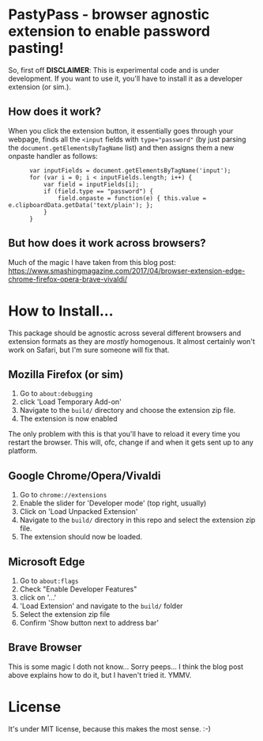 # PastyPass - browser agnostic extension to enable password pasting!

So, first off **DISCLAIMER**: This is experimental code and is under development. If you want to use it, you'll have to install it as a developer extension (or sim.). 

## How does it work?

When you click the extension button, it essentially goes through your webpage, finds all the `<input` fields with `type="password"` (by just parsing the `document.getElementsByTagName` list) and then assigns them a new onpaste handler as follows:
```
      var inputFields = document.getElementsByTagName('input');
      for (var i = 0; i < inputFields.length; i++) {
          var field = inputFields[i];
          if (field.type == "password") {
              field.onpaste = function(e) { this.value = e.clipboardData.getData('text/plain'); };
          }
      }
```

## But how does it work across browsers?

Much of the magic I have taken from this blog post: https://www.smashingmagazine.com/2017/04/browser-extension-edge-chrome-firefox-opera-brave-vivaldi/ 

# How to Install...

This package should be agnostic across several different browsers and extension formats as they are _mostly_ homogenous. It almost certainly won't work on Safari, but I'm sure someone will fix that.

## Mozilla Firefox (or sim)

1. Go to `about:debugging`
1. click 'Load Temporary Add-on'
1. Navigate to the `build/` directory and choose the extension zip file.
1. The extension is now enabled

The only problem with this is that you'll have to reload it every time you restart the browser. This will, ofc, change if and when it gets sent up to any platform.

## Google Chrome/Opera/Vivaldi

1. Go to `chrome://extensions`
1. Enable the slider for 'Developer mode' (top right, usually)
1. Click on 'Load Unpacked Extension'
1. Navigate to the `build/` directory in this repo and select the extension zip file.
1. The extension should now be loaded.

## Microsoft Edge

1. Go to `about:flags`
1. Check "Enable Developer Features"
1. click on '...'
1. 'Load Extension' and navigate to the `build/` folder
1. Select the extension zip file
1. Confirm 'Show button next to address bar'

## Brave Browser

This is some magic I doth not know... Sorry peeps... I think the blog post above explains how to do it, but I haven't tried it. YMMV.

# License

It's under MIT license, because this makes the most sense. :-)
